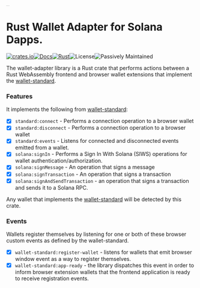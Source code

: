 <img src="https://raw.githubusercontent.com/JamiiDao/SolanaWalletAdapter/refs/heads/master/LOGO.svg" alt="Rust Wallet-Adapter Logo" style="zoom:5%;" />

# Rust Wallet Adapter for Solana Dapps.

[![crates.io](https://img.shields.io/crates/v/wallet-adapter.svg)](https://crates.io/crates/wallet-adapter)[![Docs](https://docs.rs/wallet-adapter/badge.svg)](https://docs.rs/wallet-adapter)[![Rust](https://github.com/JamiiDao/SolanaWalletAdapter/actions/workflows/rust.yml/badge.svg?branch=master)](https://github.com/JamiiDao/SolanaWalletAdapter/actions/workflows/rust.yml)![License](https://img.shields.io/crates/l/wallet-adapter)![Passively Maintained](https://img.shields.io/badge/status-passively%20maintained-cyan)

The wallet-adapter library is a Rust crate that performs actions between a Rust WebAssembly frontend and browser wallet extensions that implement the [wallet-standard](https://github.com/wallet-standard/wallet-standard).

### Features
It implements the following from [wallet-standard](https://github.com/wallet-standard/wallet-standard):
- [x] `standard:connect` - Performs a connection operation to a browser wallet 
- [x] `standard:disconnect` - Performs a connection operation to a browser wallet 
- [x] `standard:events` - Listens for connected and disconnected events emitted from a wallet.
- [x] `solana:signIn` - Performs a Sign In With Solana (SIWS) operations for wallet authentication/authorization.
- [x] `solana:signMessage` - An operation that signs a message
- [x] `solana:signTransaction` - An operation that signs a transaction
- [x] `solana:signAndSendTransaction` - an operation that signs a transaction and sends it to a Solana RPC.

Any wallet that implements the [wallet-standard](https://github.com/wallet-standard/wallet-standard) will be detected by this crate.


### Events
Wallets register themselves by listening for one or both of these browser custom events as defined by the wallet-standard.
- [x] `wallet-standard:register-wallet` - listens for wallets that emit browser window event as a way to register themselves.
- [x] `wallet-standard:app-ready` - the library dispatches this event in order to inform browser extension wallets that the frontend application is ready to receive registration events.